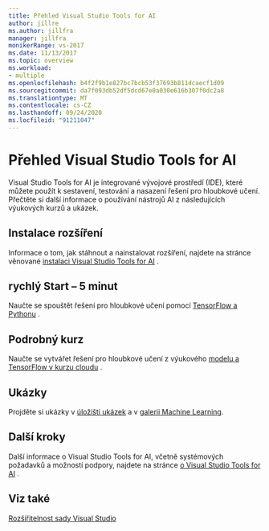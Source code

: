 ```yaml
---
title: Přehled Visual Studio Tools for AI
author: jillre
ms.author: jillfra
manager: jillfra
monikerRange: vs-2017
ms.date: 11/13/2017
ms.topic: overview
ms.workload:
- multiple
ms.openlocfilehash: b4f2f9b1e827bc7bcb53f37693b811dcaecf1d09
ms.sourcegitcommit: da7f093db52df5dcd67e0a030e616b307f0dc2a8
ms.translationtype: MT
ms.contentlocale: cs-CZ
ms.lasthandoff: 09/24/2020
ms.locfileid: "91211047"
---
```

# <a name="overview-of-visual-studio-tools-for-ai"></a>Přehled Visual Studio Tools for AI

Visual Studio Tools for AI je integrované vývojové prostředí (IDE), které můžete použít k sestavení, testování a nasazení řešení pro hloubkové učení. Přečtěte si další informace o používání nástrojů AI z následujících výukových kurzů a ukázek.

## <a name="install-the-extension"></a>Instalace rozšíření

Informace o tom, jak stáhnout a nainstalovat rozšíření, najdete na stránce věnované [instalaci Visual Studio Tools for AI](installation.md) .

## <a name="5-minute-quickstart"></a>rychlý Start – 5 minut

Naučte se spouštět řešení pro hloubkové učení pomocí [TensorFlow a Pythonu](tensorflow-local.md) .

## <a name="step-by-step-tutorial"></a>Podrobný kurz

Naučte se vytvářet řešení pro hloubkové učení z výukového [modelu a TensorFlow v kurzu cloudu](tensorflow-vm.md) .

## <a name="samples"></a>Ukázky

Projděte si ukázky v [úložišti ukázek](https://github.com/Microsoft/samples-for-ai) a v [galerii Machine Learning](https://gallery.cortanaintelligence.com/projects).

## <a name="next-steps"></a>Další kroky

Další informace o Visual Studio Tools for AI, včetně systémových požadavků a možností podpory, najdete na stránce [o Visual Studio Tools for AI](about-ai-tools.md) .

## <a name="see-also"></a>Viz také
[Rozšiřitelnost sady Visual Studio](../extensibility/index.yml?view=vs-2017&preserve-view=true)